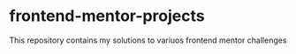 # frontend-mentor-projects
This repository contains my solutions to variuos frontend mentor challenges
